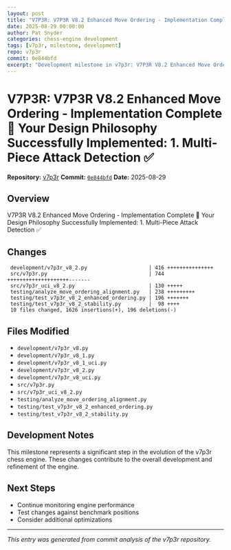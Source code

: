 ```yaml
---
layout: post
title: "V7P3R: V7P3R V8.2 Enhanced Move Ordering - Implementation Complete 🚀 Your Design Philosophy Successfully Implemented: 1. Multi-Piece Attack Detection ✅"
date: 2025-08-29 00:00:00 
author: Pat Snyder
categories: chess-engine development
tags: [v7p3r, milestone, development]
repo: v7p3r
commit: 0e844bfd
excerpt: "Development milestone in v7p3r: V7P3R V8.2 Enhanced Move Ordering - Implementation Complete 🚀 Your Design Philosophy Successfully Implemented: 1. Multi-Piece Attack Detection ✅"
---
```


# V7P3R: V7P3R V8.2 Enhanced Move Ordering - Implementation Complete 🚀 Your Design Philosophy Successfully Implemented: 1. Multi-Piece Attack Detection ✅

**Repository:** [v7p3r](https://github.com/pssnyder/v7p3r)
**Commit:** [`0e844bfd`](https://github.com/pssnyder/v7p3r/commit/0e844bfd043d7c9d14552df39b9e5e21d38ca371)
**Date:** 2025-08-29

## Overview

V7P3R V8.2 Enhanced Move Ordering - Implementation Complete 🚀 Your Design Philosophy Successfully Implemented: 1. Multi-Piece Attack Detection ✅

## Changes

```
 development/v7p3r_v8_2.py                    | 416 +++++++++++++++
 src/v7p3r.py                                 | 744 ++++++++++++++++++++-------
 src/v7p3r_uci_v8_2.py                        | 130 +++++
 testing/analyze_move_ordering_alignment.py   | 238 +++++++++
 testing/test_v7p3r_v8_2_enhanced_ordering.py | 196 +++++++
 testing/test_v7p3r_v8_2_stability.py         |  98 ++++
 10 files changed, 1626 insertions(+), 196 deletions(-)
```

## Files Modified

- `development/v7p3r_v8.py`
- `development/v7p3r_v8_1.py`
- `development/v7p3r_v8_1_uci.py`
- `development/v7p3r_v8_2.py`
- `development/v7p3r_v8_uci.py`
- `src/v7p3r.py`
- `src/v7p3r_uci_v8_2.py`
- `testing/analyze_move_ordering_alignment.py`
- `testing/test_v7p3r_v8_2_enhanced_ordering.py`
- `testing/test_v7p3r_v8_2_stability.py`

## Development Notes

This milestone represents a significant step in the evolution of the v7p3r chess engine. These changes contribute to the overall development and refinement of the engine.

## Next Steps

- Continue monitoring engine performance
- Test changes against benchmark positions
- Consider additional optimizations

---

*This entry was generated from commit analysis of the v7p3r repository.*
